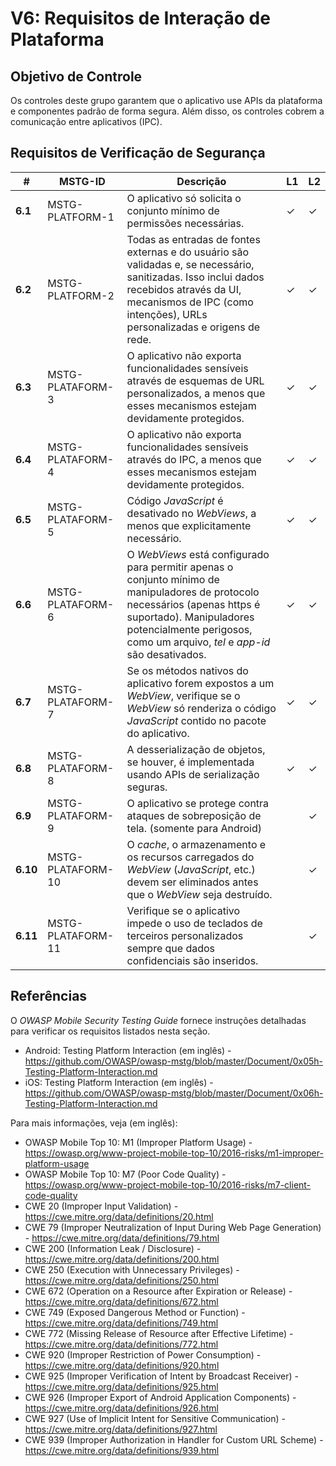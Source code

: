 # V6: Requisitos de Interação de Plataforma

## Objetivo de Controle

Os controles deste grupo garantem que o aplicativo use APIs da plataforma e componentes padrão de forma segura. Além disso, os controles cobrem a comunicação entre aplicativos (IPC).


## Requisitos de Verificação de Segurança

| # | MSTG-ID | Descrição | L1 | L2 |
| -- | -------- | ---------------------- | - | - |
| **6.1** | MSTG-PLATFORM-1 | O aplicativo só solicita o conjunto mínimo de permissões necessárias. | ✓ | ✓ |
| **6.2** | MSTG-PLATFORM-2 | Todas as entradas de fontes externas e do usuário são validadas e, se necessário, sanitizadas. Isso inclui dados recebidos através da UI, mecanismos de IPC (como intenções), URLs personalizadas e origens de rede.| ✓ | ✓ |
| **6.3** | MSTG-PLATAFORM-3 | O aplicativo não exporta funcionalidades sensíveis através de esquemas de URL personalizados, a menos que esses mecanismos estejam devidamente protegidos. | ✓  |  ✓  |
| **6.4** | MSTG-PLATAFORM-4 | O aplicativo não exporta funcionalidades sensíveis através do IPC, a menos que esses mecanismos estejam devidamente protegidos. | ✓  |  ✓  |
| **6.5** | MSTG-PLATAFORM-5 | Código *JavaScript* é desativado no *WebViews*, a menos que explicitamente necessário. | ✓  |  ✓  |
| **6.6** | MSTG-PLATAFORM-6 | O *WebViews* está configurado para permitir apenas o conjunto mínimo de manipuladores de protocolo necessários (apenas https é suportado). Manipuladores potencialmente perigosos, como um arquivo, *tel* e *app-id* são desativados. | ✓  |  ✓  |
| **6.7** | MSTG-PLATAFORM-7 | Se os métodos nativos do aplicativo forem expostos a um *WebView*, verifique se o *WebView* só renderiza o código *JavaScript* contido no pacote do aplicativo. | ✓  |  ✓  |
| **6.8** | MSTG-PLATAFORM-8 | A desserialização de objetos, se houver, é implementada usando APIs de serialização seguras. | ✓  |  ✓  |
| **6.9** | MSTG-PLATAFORM-9 | O aplicativo se protege contra ataques de sobreposição de tela. (somente para Android) |  | ✓  |
| **6.10** | MSTG-PLATAFORM-10 | O *cache*, o armazenamento e os recursos carregados do *WebView* (*JavaScript*, etc.) devem ser eliminados antes que o *WebView* seja destruído. |  | ✓  |
| **6.11** | MSTG-PLATAFORM-11 | Verifique se o aplicativo impede o uso de teclados de terceiros personalizados sempre que dados confidenciais são inseridos. | | ✓  |


## Referências

O *OWASP Mobile Security Testing Guide* fornece instruções detalhadas para verificar os requisitos listados nesta seção.

- Android: Testing Platform Interaction (em inglês) - <https://github.com/OWASP/owasp-mstg/blob/master/Document/0x05h-Testing-Platform-Interaction.md>
- iOS: Testing Platform Interaction (em inglês) - <https://github.com/OWASP/owasp-mstg/blob/master/Document/0x06h-Testing-Platform-Interaction.md>

Para mais informações, veja (em inglês):

- OWASP Mobile Top 10: M1 (Improper Platform Usage) - <https://owasp.org/www-project-mobile-top-10/2016-risks/m1-improper-platform-usage>
- OWASP Mobile Top 10: M7 (Poor Code Quality) - <https://owasp.org/www-project-mobile-top-10/2016-risks/m7-client-code-quality>
- CWE 20 (Improper Input Validation) - <https://cwe.mitre.org/data/definitions/20.html>
- CWE 79 (Improper Neutralization of Input During Web Page Generation) - <https://cwe.mitre.org/data/definitions/79.html>
- CWE 200 (Information Leak / Disclosure) - <https://cwe.mitre.org/data/definitions/200.html>
- CWE 250 (Execution with Unnecessary Privileges) - <https://cwe.mitre.org/data/definitions/250.html>
- CWE 672 (Operation on a Resource after Expiration or Release) - <https://cwe.mitre.org/data/definitions/672.html>
- CWE 749 (Exposed Dangerous Method or Function) - <https://cwe.mitre.org/data/definitions/749.html>
- CWE 772 (Missing Release of Resource after Effective Lifetime) - <https://cwe.mitre.org/data/definitions/772.html>
- CWE 920 (Improper Restriction of Power Consumption) - <https://cwe.mitre.org/data/definitions/920.html>
- CWE 925 (Improper Verification of Intent by Broadcast Receiver) - <https://cwe.mitre.org/data/definitions/925.html>
- CWE 926 (Improper Export of Android Application Components) - <https://cwe.mitre.org/data/definitions/926.html>
- CWE 927 (Use of Implicit Intent for Sensitive Communication) - <https://cwe.mitre.org/data/definitions/927.html>
- CWE 939 (Improper Authorization in Handler for Custom URL Scheme) - <https://cwe.mitre.org/data/definitions/939.html>
